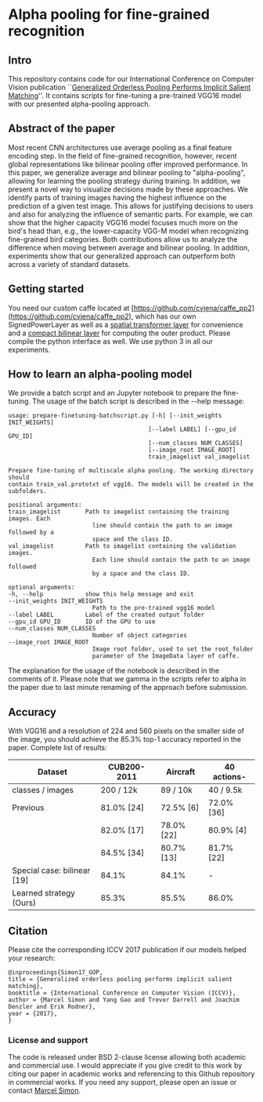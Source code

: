 # Alpha pooling for fine-grained recognition

## Intro
This repository contains code for our International Conference on Computer Vision publication ``[Generalized Orderless Pooling Performs Implicit Salient Matching](http://openaccess.thecvf.com/content_iccv_2017/html/Simon_Generalized_Orderless_Pooling_ICCV_2017_paper.html)''. It contains scripts for fine-tuning a pre-trained VGG16 model with our presented alpha-pooling approach.

## Abstract of the paper
Most recent CNN architectures use average pooling as a final feature encoding step. In the field of fine-grained recognition, however, recent global representations like bilinear pooling offer improved performance. In this paper, we generalize average and bilinear pooling to "alpha-pooling", allowing for learning the pooling strategy during training. In addition, we present a novel way to visualize decisions made by these approaches. We identify parts of training images having the highest influence on the prediction of a given test image. This allows for justifying decisions to users and also for analyzing the influence of semantic parts. For example, we can show that the higher capacity VGG16 model focuses much more on the bird's head than, e.g., the lower-capacity VGG-M model when recognizing fine-grained bird categories. Both contributions allow us to analyze the difference when moving between average and bilinear pooling. In addition, experiments show that our generalized approach can outperform both across a variety of standard datasets.

## Getting started
You need our custom caffe located at [https://github.com/cvjena/caffe_pp2](https://github.com/cvjena/caffe_pp2), which has our own SignedPowerLayer as well as a [spatial transformer layer](https://github.com/daerduoCarey/SpatialTransformerLayer) for convenience and a [compact bilinear layer](https://github.com/gy20073/compact_bilinear_pooling) for computing the outer product. 
Please compile the python interface as well.
We use python 3 in all our experiments. 

## How to learn an alpha-pooling model
We provide a batch script and an Jupyter notebook to prepare the fine-tuning. 
The usage of the batch script is described in the --help message:

    usage: prepare-finetuning-batchscript.py [-h] [--init_weights INIT_WEIGHTS]
                                            [--label LABEL] [--gpu_id GPU_ID]
                                            [--num_classes NUM_CLASSES]
                                            [--image_root IMAGE_ROOT]
                                            train_imagelist val_imagelist

    Prepare fine-tuning of multiscale alpha pooling. The working directory should
    contain train_val.prototxt of vgg16. The models will be created in the
    subfolders.

    positional arguments:
    train_imagelist       Path to imagelist containing the training images. Each
                            line should contain the path to an image followed by a
                            space and the class ID.
    val_imagelist         Path to imagelist containing the validation images.
                            Each line should contain the path to an image followed
                            by a space and the class ID.

    optional arguments:
    -h, --help            show this help message and exit
    --init_weights INIT_WEIGHTS
                            Path to the pre-trained vgg16 model
    --label LABEL         Label of the created output folder
    --gpu_id GPU_ID       ID of the GPU to use
    --num_classes NUM_CLASSES
                            Number of object categories
    --image_root IMAGE_ROOT
                            Image root folder, used to set the root_folder
                            parameter of the ImageData layer of caffe.

The explanation for the usage of the notebook is described in the comments of it.
Please note that we gamma in the scripts refer to alpha in the paper due to last minute renaming of the approach before submission.

## Accuracy 
With VGG16 and a resolution of 224 and 560 pixels on the smaller side of the image, you should achieve the 85.3% top-1 accuracy reported in the paper. Complete list of results:

|Dataset|CUB200-2011|Aircraft|40 actions-|
|---|---|---|---|
|classes / images| 200 / 12k | 89 / 10k |40 / 9.5k|
Previous| 81.0% [24]| 72.5% [6]| 72.0% [36]|
||82.0% [17]| 78.0% [22] |80.9% [4]|
||84.5% [34] |80.7% [13]| 81.7% [22]|
|Special case: bilinear [19] |84.1%| 84.1% |-|
|Learned strategy (Ours)| 85.3% |85.5% |86.0%|

## Citation
Please cite the corresponding ICCV 2017 publication if our models helped your research:

```
@inproceedings{Simon17_GOP,
title = {Generalized orderless pooling performs implicit salient matching},
booktitle = {International Conference on Computer Vision (ICCV)},
author = {Marcel Simon and Yang Gao and Trevor Darrell and Joachim Denzler and Erik Rodner},
year = {2017},
}
```

### License and support
The code is released under BSD 2-clause license allowing both academic and commercial use. I would appreciate if you give credit to this work by citing our paper in academic works and referencing to this Github repository in commercial works. If you need any support, please open an issue or contact [Marcel Simon](https://marcelsimon.com/).
